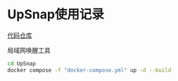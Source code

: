 # UpSnap使用记录

[代码仓库](https://github.com/seriousm4x/UpSnap.git)

局域网唤醒工具

```bash
cd UpSnap
docker compose -f "docker-compose.yml" up -d --build
```
